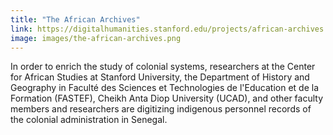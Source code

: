 ```yaml
---
title: "The African Archives"
link: https://digitalhumanities.stanford.edu/projects/african-archives
image: images/the-african-archives.png
---
```

In order to enrich the study of colonial systems, researchers at the Center for African Studies at Stanford University, the Department of History and Geography in Faculté des Sciences et Technologies de l'Education et de la Formation (FASTEF), Cheikh Anta Diop University (UCAD), and other faculty members and researchers are digitizing indigenous personnel records of the colonial administration in Senegal. 
